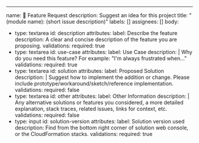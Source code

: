 ---
name: 🚀 Feature Request
description: Suggest an idea for this project
title: "(module name): (short issue description)"
labels: []
assignees: []
body:
  - type: textarea
    id: description
    attributes:
      label: Describe the feature
      description: A clear and concise description of the feature you are proposing.
    validations:
      required: true
  - type: textarea
    id: use-case
    attributes:
      label: Use Case
      description: |
        Why do you need this feature? For example: "I'm always frustrated when..."
    validations:
      required: true
  - type: textarea
    id: solution
    attributes:
      label: Proposed Solution
      description: |
        Suggest how to implement the addition or change. Please include prototype/workaround/sketch/reference implementation.
    validations:
      required: false
  - type: textarea
    id: other
    attributes:
      label: Other Information
      description: |
        Any alternative solutions or features you considered, a more detailed explanation, stack traces, related issues, links for context, etc.
    validations:
      required: false
  - type: input
    id: solution-version
    attributes:
      label: Solution version used
      description: Find from the bottom right corner of solution web console, or the CloudFormation stacks.
    validations:
      required: true
